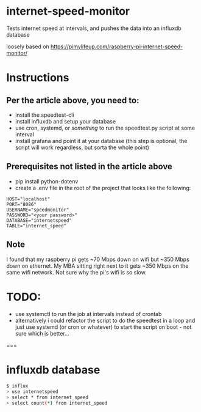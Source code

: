 # internet-speed-monitor

Tests internet speed at intervals, and pushes the data into an influxdb database

loosely based on https://pimylifeup.com/raspberry-pi-internet-speed-monitor/

# Instructions

## Per the article above, you need to:
- install the speedtest-cli
- install influxdb and setup your database
- use cron, systemd, or _something_ to run the speedtest.py script at some interval
- install grafana and point it at your database (this step is optional, the script will work regardless, but sorta the whole point)

## Prerequisites not listed in the article above
- pip install python-dotenv
- create a .env file in the root of the project that looks like the following:

```
HOST="localhost"
PORT="8086"
USERNAME="speedmonitor"
PASSWORD="<your password>"
DATABASE="internetspeed"
TABLE="internet_speed"
```

## Note

I found that my raspberry pi gets ~70 Mbps down on wifi but ~350 Mbps down on ethernet. My MBA sitting right next to it gets ~350 Mbps on the same wifi network. Not sure why the pi's wifi is so slow.

# TODO:
  - use systemctl to run the job at intervals instead of crontab
  - alternatively i could refactor the script to do the speedtest in a loop and just use systemd (or cron or whatever) to start the script on boot - not sure which is better...

===

# influxdb database

```sh
$ influx
> use internetspeed
> select * from internet_speed
> select count(*) from internet_speed
```